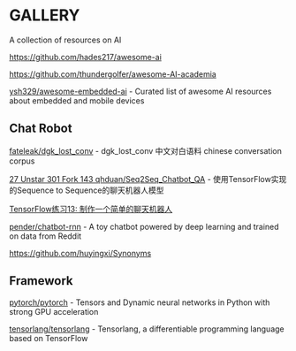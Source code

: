 # GALLERY

A collection of resources on AI

https://github.com/hades217/awesome-ai

https://github.com/thundergolfer/awesome-AI-academia

[ysh329/awesome-embedded-ai](https://github.com/ysh329/awesome-embedded-ai) - Curated list of awesome AI resources about embedded and mobile devices

## Chat Robot

[fateleak/dgk_lost_conv](https://github.com/fateleak/dgk_lost_conv) - dgk_lost_conv 中文对白语料 chinese conversation corpus

[27
  Unstar 301  Fork 143 qhduan/Seq2Seq_Chatbot_QA](https://github.com/qhduan/Seq2Seq_Chatbot_QA) - 使用TensorFlow实现的Sequence to Sequence的聊天机器人模型

[TensorFlow练习13: 制作一个简单的聊天机器人
](http://blog.topspeedsnail.com/archives/10735)

[pender/chatbot-rnn](https://github.com/pender/chatbot-rnn) - A toy chatbot powered by deep learning and trained on data from Reddit

https://github.com/huyingxi/Synonyms

## Framework

[pytorch/pytorch](https://github.com/pytorch/pytorch) - Tensors and Dynamic neural networks in Python with strong GPU acceleration

[tensorlang/tensorlang](https://github.com/tensorlang/tensorlang) - Tensorlang, a differentiable programming language based on TensorFlow